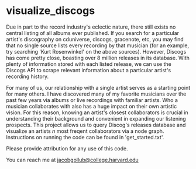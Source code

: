 # visualize_discogs
Due in part to the record industry's eclectic nature, there still exists no central listing of all albums ever published. If you search for a particular artist's discography on cduniverse, discogs, gracenote, etc, you may find that no single source lists every recording by that musician (for an example, try searching 'Kurt Rosenwinkel' on the above sources). However, Discogs has come pretty close, boasting over 8 million releases in its database. With plenty of information stored with each listed release, we can use the Discogs API to scrape relevant information about a particular artist's recording history.

For many of us, our relationship with a single artist serves as a starting point for many others. I have discovered many of my favorite musicians over the past few years via albums or live recordings with familiar artists. Who a musician collaborates with also has a huge impact on their own artistic vision. For this reason, knowing an artist's closest collaborators is crucial in understanding their background and convenient in expanding our listening prospects. This project allows us to query Discog's releases database and visualize an artists $n$ most freqent collaborators via a node graph. Instructions on running the code can be found in 'get_started.txt'.

Please provide attribution for any use of this code.

You can reach me at jacobgollub@college.harvard.edu